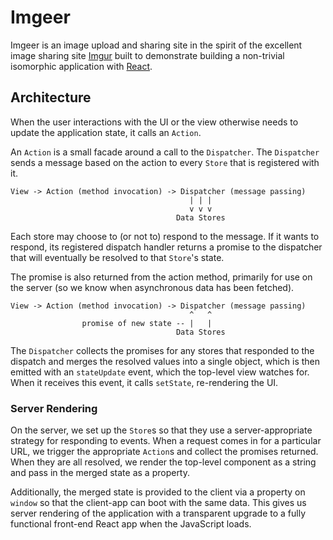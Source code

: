 Imgeer
======

Imgeer is an image upload and sharing site in the spirit of the excellent image sharing site [Imgur](http://imgur.com) built to demonstrate building a non-trivial isomorphic application with [React](http://facebook.github.io/react/).

Architecture
------------

When the user interactions with the UI or the view otherwise needs to update the application state, it calls an `Action`.

An `Action` is a small facade around a call to the `Dispatcher`. The `Dispatcher` sends a message based on the action to every `Store` that is registered with it.

```
View -> Action (method invocation) -> Dispatcher (message passing)
                                        | | |
                                        v v v
                                     Data Stores
```

Each store may choose to (or not to) respond to the message. If it wants to respond, its registered dispatch handler returns a promise to the dispatcher that will eventually be resolved to that `Store`'s state.

The promise is also returned from the action method, primarily for use on the server (so we know when asynchronous data has been fetched).

```
View -> Action (method invocation) -> Dispatcher (message passing)
                                        ^   ^
                promise of new state -- |   |
                                     Data Stores
```

The `Dispatcher` collects the promises for any stores that responded to the dispatch and merges the resolved values into a single object, which is then emitted with an `stateUpdate` event, which the top-level view watches for. When it receives this event, it calls `setState`, re-rendering the UI.

### Server Rendering

On the server, we set up the `Store`s so that they use a server-appropriate strategy for responding to events. When a request comes in for a particular URL, we trigger the appropriate `Action`s and collect the promises returned. When they are all resolved, we render the top-level component as a string and pass in the merged state as a property.

Additionally, the merged state is provided to the client via a property on `window` so that the client-app can boot with the same data. This gives us server rendering of the application with a transparent upgrade to a fully functional front-end React app when the JavaScript loads.
